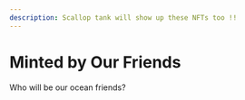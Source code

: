 ```yaml
---
description: Scallop tank will show up these NFTs too !!
---
```


# Minted by Our Friends

Who will be our ocean friends?

